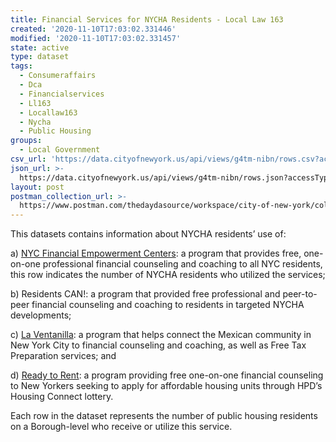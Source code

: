 ```yaml
---
title: Financial Services for NYCHA Residents - Local Law 163
created: '2020-11-10T17:03:02.331446'
modified: '2020-11-10T17:03:02.331457'
state: active
type: dataset
tags:
  - Consumeraffairs
  - Dca
  - Financialservices
  - Ll163
  - Locallaw163
  - Nycha
  - Public Housing
groups:
  - Local Government
csv_url: 'https://data.cityofnewyork.us/api/views/g4tm-nibn/rows.csv?accessType=DOWNLOAD'
json_url: >-
  https://data.cityofnewyork.us/api/views/g4tm-nibn/rows.json?accessType=DOWNLOAD
layout: post
postman_collection_url: >-
  https://www.postman.com/thedaydasource/workspace/city-of-new-york/collection/15909983-51e5304c-b632-4dee-bfa5-77a4a30e3752
---
```

This datasets contains information about NYCHA residents’ use of:

a) <a href="https://www1.nyc.gov/site/dca/consumers/get-free-financial-counseling.page">NYC Financial Empowerment Centers</a>: a program that provides free, one-on-one professional financial counseling and coaching to all NYC residents, this row indicates the number of NYCHA residents who utilized the services; 

b) Residents CAN!: a program that provided free professional and peer-to-peer financial counseling and coaching to residents in targeted NYCHA developments;

c) <a href="https://www1.nyc.gov/site/dca/media/pr031416.page">La Ventanilla</a>: a program that helps connect the Mexican community in New York City to financial counseling and coaching, as well as Free Tax Preparation services; and 

d) <a href="https://www1.nyc.gov/site/hpd/renters/ready-to-rent.page">Ready to Rent</a>: a program providing free one-on-one financial counseling to New Yorkers seeking to apply for affordable housing units through HPD’s Housing Connect lottery.

Each row in the dataset represents the number of public housing residents on a Borough-level who receive or utilize this service.
